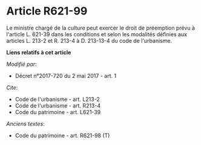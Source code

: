 # Article R621-99

Le ministre chargé de la culture peut exercer le droit de préemption prévu à l'article L. 621-39 dans les conditions et selon
les modalités définies aux articles L. 213-2 et R. 213-4 à D. 213-13-4 du code de l'urbanisme.

**Liens relatifs à cet article**

_Modifié par_:

  - Décret n°2017-720 du 2 mai 2017 - art. 1

_Cite_:

  - Code de l'urbanisme - art. L213-2
  - Code de l'urbanisme - art. R213-4
  - Code du patrimoine - art. L621-39

_Anciens textes_:

  - Code du patrimoine - art. R621-98 (T)
